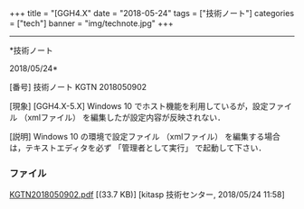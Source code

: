 ﻿+++
title = "[GGH4.X"
date = "2018-05-24"
tags = ["技術ノート"]
categories = ["tech"]
banner = "img/technote.jpg"
+++

-----------------------------------------------------------------------------------------------------------------------------

*技術ノート

2018/05/24*


[番号]
技術ノート KGTN 2018050902

[現象]
[GGH4.X-5.X] Windows 10 でホスト機能を利用しているが，設定ファイル
（xmlファイル） を編集したが設定内容が反映されない．

[説明]
Windows 10 の環境で設定ファイル （xmlファイル）
を編集する場合は，テキストエディタを必ず 「管理者として実行」
で起動して下さい．


### ファイル

 
 


[KGTN2018050902.pdf](http://techreport.kitasp.net/attachments/download/4021/KGTN2018050902.pdf)
 [(33.7 KB)] [kitasp 技術センター, 2018/05/24
11:58]


 


 

